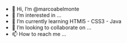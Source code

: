 - 👋 Hi, I’m @marcoabelmonte
- 👀 I’m interested in ...
- 🌱 I’m currently learning HTMl5 - CSS3 - Java
- 💞️ I’m looking to collaborate on ...
- 📫 How to reach me ...

<!---
marcoabelmonte/marcoabelmonte is a ✨ special ✨ repository because its `README.md` (this file) appears on your GitHub profile.
You can click the Preview link to take a look at your changes
--->
